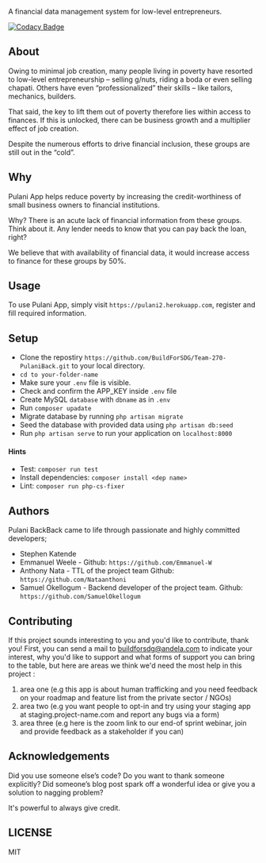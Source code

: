 A financial data management system for low-level entrepreneurs.

[![Codacy Badge](https://api.codacy.com/project/badge/Grade/0b010d5829cf4f8889ac6a34b584c53a)](https://app.codacy.com/gh/BuildForSDG/PulaniBack?utm_source=github.com&utm_medium=referral&utm_content=BuildForSDG/PulaniBack&utm_campaign=Badge_Grade_Dashboard)

## About

Owing to minimal job creation, many people living in poverty have resorted to low-level entrepreneurship – selling g/nuts, riding a boda or even selling chapati.
Others have even “professionalized” their skills – like tailors, mechanics, builders.

That said, the key to lift them out of poverty therefore lies within access to finances. If this is unlocked, there can be business growth and a multiplier effect of job creation.

Despite the numerous efforts to drive financial inclusion, these groups are still out in the “cold”. 


## Why

Pulani App helps reduce poverty by increasing the credit-worthiness of small business owners to financial institutions.

Why? There is an acute lack of financial information from these groups. Think about it. Any lender needs to know that you can pay back the loan, right?

We believe that with availability of financial data, it would increase access to finance for these groups by 50%.

## Usage
To use Pulani App, simply visit `https://pulani2.herokuapp.com`, register and fill required information.


## Setup

- Clone the repostiry `https://github.com/BuildForSDG/Team-270-PulaniBack.git` to your local directory.
 - `cd to your-folder-name`
 - Make sure your `.env` file is visible.
 - Check and confirm the APP_KEY inside `.env` file
 - Create MySQL `database` with `dbname` as in `.env` 
 - Run `composer upadate`
 - Migrate database by running `php artisan migrate`
 - Seed the database with provided data using `php artisan db:seed`
 - Run `php artisan serve` to run your application on `localhost:8000`

#### Hints

- Test: `composer run test`
- Install dependencies: `composer install <dep name>`
- Lint: `composer run php-cs-fixer`

## Authors

Pulani BackBack came to life through passionate and highly committed developers;
- Stephen Katende
- Emmanuel Weele - Github: `https://github.com/Emmanuel-W`
- Anthony Nata - TTL of the project team Github: `https://github.com/Nataanthoni`
- Samuel Okellogum - Backend developer of the project team. Github: `https://github.com/SamuelOkellogum`

## Contributing
If this project sounds interesting to you and you'd like to contribute, thank you!
First, you can send a mail to buildforsdg@andela.com to indicate your interest, why you'd like to support and what forms of support you can bring to the table, but here are areas we think we'd need the most help in this project :
1.  area one (e.g this app is about human trafficking and you need feedback on your roadmap and feature list from the private sector / NGOs)
2.  area two (e.g you want people to opt-in and try using your staging app at staging.project-name.com and report any bugs via a form)
3.  area three (e.g here is the zoom link to our end-of sprint webinar, join and provide feedback as a stakeholder if you can)

## Acknowledgements

Did you use someone else’s code?
Do you want to thank someone explicitly?
Did someone’s blog post spark off a wonderful idea or give you a solution to nagging problem?

It's powerful to always give credit.

## LICENSE
MIT
